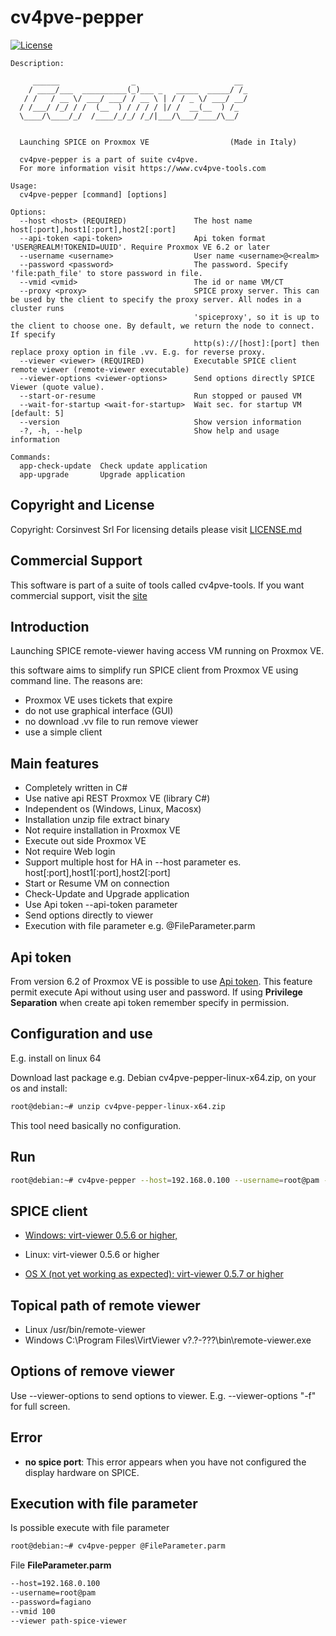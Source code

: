 # cv4pve-pepper

[![License](https://img.shields.io/github/license/Corsinvest/cv4pve-pepper.svg)](LICENSE.md)

```text
Description:

     ______                _                      __
    / ____/___  __________(_)___ _   _____  _____/ /_
   / /   / __ \/ ___/ ___/ / __ \ | / / _ \/ ___/ __/
  / /___/ /_/ / /  (__  ) / / / / |/ /  __(__  ) /_
  \____/\____/_/  /____/_/_/ /_/|___/\___/____/\__/


  Launching SPICE on Proxmox VE                  (Made in Italy)

  cv4pve-pepper is a part of suite cv4pve.
  For more information visit https://www.cv4pve-tools.com

Usage:
  cv4pve-pepper [command] [options]

Options:
  --host <host> (REQUIRED)               The host name host[:port],host1[:port],host2[:port]
  --api-token <api-token>                Api token format 'USER@REALM!TOKENID=UUID'. Require Proxmox VE 6.2 or later
  --username <username>                  User name <username>@<realm>
  --password <password>                  The password. Specify 'file:path_file' to store password in file.
  --vmid <vmid>                          The id or name VM/CT
  --proxy <proxy>                        SPICE proxy server. This can be used by the client to specify the proxy server. All nodes in a cluster runs
                                         'spiceproxy', so it is up to the client to choose one. By default, we return the node to connect. If specify
                                         http(s)://[host]:[port] then replace proxy option in file .vv. E.g. for reverse proxy.
  --viewer <viewer> (REQUIRED)           Executable SPICE client remote viewer (remote-viewer executable)
  --viewer-options <viewer-options>      Send options directly SPICE Viewer (quote value).
  --start-or-resume                      Run stopped or paused VM
  --wait-for-startup <wait-for-startup>  Wait sec. for startup VM [default: 5]
  --version                              Show version information
  -?, -h, --help                         Show help and usage information

Commands:
  app-check-update  Check update application
  app-upgrade       Upgrade application
```

## Copyright and License

Copyright: Corsinvest Srl
For licensing details please visit [LICENSE.md](LICENSE.md)

## Commercial Support

This software is part of a suite of tools called cv4pve-tools. If you want commercial support, visit the [site](https://www.cv4pve-tools.com)

## Introduction

Launching SPICE remote-viewer having access VM running on Proxmox VE.

this software aims to simplify run SPICE client from Proxmox VE using command line. The reasons are:

* Proxmox VE uses tickets that expire
* do not use graphical interface (GUI)
* no download .vv file to run remove viewer
* use a simple client

## Main features

* Completely written in C#
* Use native api REST Proxmox VE (library C#)
* Independent os (Windows, Linux, Macosx)
* Installation unzip file extract binary
* Not require installation in Proxmox VE
* Execute out side Proxmox VE
* Not require Web login
* Support multiple host for HA in --host parameter es. host[:port],host1[:port],host2[:port]
* Start or Resume VM on connection
* Check-Update and Upgrade application
* Use Api token --api-token parameter
* Send options directly to viewer
* Execution with file parameter e.g. @FileParameter.parm

## Api token

From version 6.2 of Proxmox VE is possible to use [Api token](https://pve.proxmox.com/pve-docs/pveum-plain.html).
This feature permit execute Api without using user and password.
If using **Privilege Separation** when create api token remember specify in permission.

## Configuration and use

E.g. install on linux 64

Download last package e.g. Debian cv4pve-pepper-linux-x64.zip, on your os and install:

```sh
root@debian:~# unzip cv4pve-pepper-linux-x64.zip
```

This tool need basically no configuration.

## Run

```sh
root@debian:~# cv4pve-pepper --host=192.168.0.100 --username=root@pam --password=fagiano --vmid 100 --viewer path-spice-viewer
```

## SPICE client

* [Windows: virt-viewer 0.5.6 or higher,](http://www.spice-space.org/download.html)

* Linux: virt-viewer 0.5.6 or higher

* [OS X (not yet working as expected): virt-viewer 0.5.7 or higher](https://www.spice-space.org/osx-client.html)

## Topical path of remote viewer

* Linux /usr/bin/remote-viewer
* Windows C:\Program Files\VirtViewer v?.?-???\bin\remote-viewer.exe

## Options of remove viewer

Use --viewer-options to send options to viewer.
E.g. --viewer-options "-f" for full screen.

## Error

* **no spice port**: This error appears when you have not configured the display hardware on SPICE.

## Execution with file parameter

Is possible execute with file parameter

```sh
root@debian:~# cv4pve-pepper @FileParameter.parm
```

File **FileParameter.parm**

```txt
--host=192.168.0.100
--username=root@pam
--password=fagiano
--vmid 100
--viewer path-spice-viewer
```
